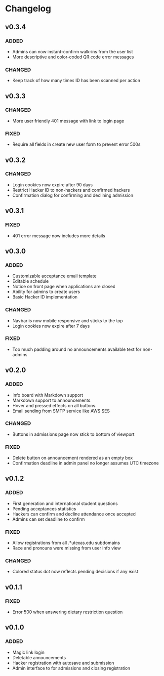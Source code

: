 # Changelog

## v0.3.4

### ADDED

- Admins can now instant-confirm walk-ins from the user list
- More descriptive and color-coded QR code error messages

### CHANGED

- Keep track of how many times ID has been scanned per action

## v0.3.3

### CHANGED

- More user friendly 401 message with link to login page

### FIXED

- Require all fields in create new user form to prevent error 500s

## v0.3.2

### CHANGED

- Login cookies now expire after 90 days
- Restrict Hacker ID to non-hackers and confirmed hackers
- Confirmation dialog for confirming and declining admission

## v0.3.1

### FIXED

- 401 error message now includes more details

## v0.3.0

### ADDED

- Customizable acceptance email template
- Editable schedule
- Notice on front page when applications are closed
- Ability for admins to create users
- Basic Hacker ID implementation

### CHANGED

- Navbar is now mobile responsive and sticks to the top
- Login cookies now expire after 7 days

### FIXED

- Too much padding around no announcements available text for non-admins

## v0.2.0

### ADDED

- Info board with Markdown support
- Markdown support to announcements
- Hover and pressed effects on all buttons
- Email sending from SMTP service like AWS SES

### CHANGED

- Buttons in admissions page now stick to bottom of viewport

### FIXED

- Delete button on announcement rendered as an empty box
- Confirmation deadline in admin panel no longer assumes UTC timezone

## v0.1.2

### ADDED

- First generation and international student questions
- Pending acceptances statistics
- Hackers can confirm and decline attendance once accepted
- Admins can set deadline to confirm

### FIXED

- Allow registrations from all .\*utexas.edu subdomains
- Race and pronouns were missing from user info view

### CHANGED

- Colored status dot now reflects pending decisions if any exist

## v0.1.1

### FIXED

- Error 500 when answering dietary restriction question

## v0.1.0

### ADDED

- Magic link login
- Deletable announcements
- Hacker registration with autosave and submission
- Admin interface to for admissions and closing registration
